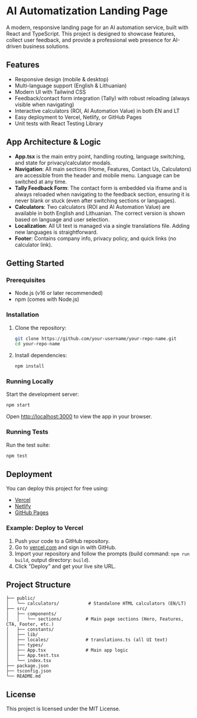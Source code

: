 # AI Automatization Landing Page

A modern, responsive landing page for an AI automation service, built with React and TypeScript. This project is designed to showcase features, collect user feedback, and provide a professional web presence for AI-driven business solutions.

## Features
- Responsive design (mobile & desktop)
- Multi-language support (English & Lithuanian)
- Modern UI with Tailwind CSS
- Feedback/contact form integration (Tally) with robust reloading (always visible when navigating)
- Interactive calculators (ROI, AI Automation Value) in both EN and LT
- Easy deployment to Vercel, Netlify, or GitHub Pages
- Unit tests with React Testing Library

## App Architecture & Logic
- **App.tsx** is the main entry point, handling routing, language switching, and state for privacy/calculator modals.
- **Navigation**: All main sections (Home, Features, Contact Us, Calculators) are accessible from the header and mobile menu. Language can be switched at any time.
- **Tally Feedback Form**: The contact form is embedded via iframe and is always reloaded when navigating to the feedback section, ensuring it is never blank or stuck (even after switching sections or languages).
- **Calculators**: Two calculators (ROI and AI Automation Value) are available in both English and Lithuanian. The correct version is shown based on language and user selection.
- **Localization**: All UI text is managed via a single translations file. Adding new languages is straightforward.
- **Footer**: Contains company info, privacy policy, and quick links (no calculator link).

## Getting Started

### Prerequisites
- Node.js (v16 or later recommended)
- npm (comes with Node.js)

### Installation
1. Clone the repository:
   ```bash
   git clone https://github.com/your-username/your-repo-name.git
   cd your-repo-name
   ```
2. Install dependencies:
   ```bash
   npm install
   ```

### Running Locally
Start the development server:
```bash
npm start
```
Open [http://localhost:3000](http://localhost:3000) to view the app in your browser.

### Running Tests
Run the test suite:
```bash
npm test
```

## Deployment
You can deploy this project for free using:
- [Vercel](https://vercel.com/)
- [Netlify](https://www.netlify.com/)
- [GitHub Pages](https://pages.github.com/)

### Example: Deploy to Vercel
1. Push your code to a GitHub repository.
2. Go to [vercel.com](https://vercel.com/) and sign in with GitHub.
3. Import your repository and follow the prompts (build command: `npm run build`, output directory: `build`).
4. Click "Deploy" and get your live site URL.

## Project Structure
```
├── public/
│   └── calculators/           # Standalone HTML calculators (EN/LT)
├── src/
│   ├── components/
│   │   └── sections/         # Main page sections (Hero, Features, CTA, Footer, etc.)
│   ├── constants/
│   ├── lib/
│   ├── locales/              # translations.ts (all UI text)
│   ├── types/
│   ├── App.tsx               # Main app logic
│   ├── App.test.tsx
│   └── index.tsx
├── package.json
├── tsconfig.json
└── README.md
```

## License
This project is licensed under the MIT License. 